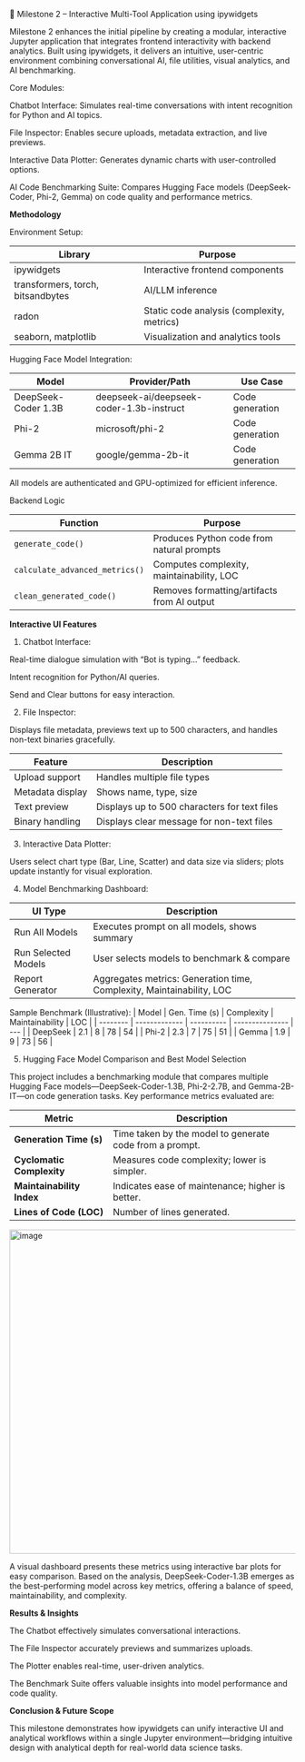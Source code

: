 
🔹 Milestone 2 – Interactive Multi-Tool Application using ipywidgets



Milestone 2 enhances the initial pipeline by creating a modular, interactive Jupyter application that integrates frontend interactivity with backend analytics. Built using ipywidgets, it delivers an intuitive, user-centric environment combining conversational AI, file utilities, visual analytics, and AI benchmarking.

Core Modules:

Chatbot Interface: Simulates real-time conversations with intent recognition for Python and AI topics.

File Inspector: Enables secure uploads, metadata extraction, and live previews.

Interactive Data Plotter: Generates dynamic charts with user-controlled options.

AI Code Benchmarking Suite: Compares Hugging Face models (DeepSeek-Coder, Phi-2, Gemma) on code quality and performance metrics.

**Methodology**

Environment Setup:

| Library                           | Purpose                                    |
| --------------------------------- | ------------------------------------------ |
| ipywidgets                        | Interactive frontend components            |
| transformers, torch, bitsandbytes | AI/LLM inference                           |
| radon                             | Static code analysis (complexity, metrics) |
| seaborn, matplotlib               | Visualization and analytics tools          |


Hugging Face Model Integration:

| Model               | Provider/Path                            | Use Case        |
| ------------------- | ---------------------------------------- | --------------- |
| DeepSeek-Coder 1.3B | deepseek-ai/deepseek-coder-1.3b-instruct | Code generation |
| Phi-2               | microsoft/phi-2                          | Code generation |
| Gemma 2B IT         | google/gemma-2b-it                       | Code generation |


All models are authenticated and GPU-optimized for efficient inference.

Backend Logic

| Function                       | Purpose                                     |
| ------------------------------ | ------------------------------------------- |
| `generate_code()`              | Produces Python code from natural prompts   |
| `calculate_advanced_metrics()` | Computes complexity, maintainability, LOC   |
| `clean_generated_code()`       | Removes formatting/artifacts from AI output |


**Interactive UI Features**

1. Chatbot Interface:
   
Real-time dialogue simulation with “Bot is typing…” feedback.

Intent recognition for Python/AI queries.

Send and Clear buttons for easy interaction.

2. File Inspector:
   
Displays file metadata, previews text up to 500 characters, and handles non-text binaries gracefully.

| Feature          | Description                                  |
| ---------------- | -------------------------------------------- |
| Upload support   | Handles multiple file types                  |
| Metadata display | Shows name, type, size                       |
| Text preview     | Displays up to 500 characters for text files |
| Binary handling  | Displays clear message for non-text files    |


3. Interactive Data Plotter:
   
Users select chart type (Bar, Line, Scatter) and data size via sliders; plots update instantly for visual exploration.

4. Model Benchmarking Dashboard:
   
| UI Type             | Description                                                           |
| ------------------- | --------------------------------------------------------------------- |
| Run All Models      | Executes prompt on all models, shows summary                          |
| Run Selected Models | User selects models to benchmark & compare                            |
| Report Generator    | Aggregates metrics: Generation time, Complexity, Maintainability, LOC |


Sample Benchmark (Illustrative):
| Model    | Gen. Time (s) | Complexity | Maintainability | LOC |
| -------- | ------------- | ---------- | --------------- | --- |
| DeepSeek | 2.1           | 8          | 78              | 54  |
| Phi-2    | 2.3           | 7          | 75              | 51  |
| Gemma    | 1.9           | 9          | 73              | 56  |

5. Hugging Face Model Comparison and Best Model Selection

This project includes a benchmarking module that compares multiple Hugging Face models—DeepSeek-Coder-1.3B, Phi-2-2.7B, and Gemma-2B-IT—on code generation tasks. Key performance metrics evaluated are:

| Metric                    | Description                                             |
| ------------------------- | ------------------------------------------------------- |
| **Generation Time (s)**   | Time taken by the model to generate code from a prompt. |
| **Cyclomatic Complexity** | Measures code complexity; lower is simpler.             |
| **Maintainability Index** | Indicates ease of maintenance; higher is better.        |
| **Lines of Code (LOC)**   | Number of lines generated.                              |

<img width="1984" height="571" alt="image" src="https://github.com/user-attachments/assets/ebfb7a2a-f410-4c2f-854e-d4b33fbb220c" />



A visual dashboard presents these metrics using interactive bar plots for easy comparison. Based on the analysis, DeepSeek-Coder-1.3B emerges as the best-performing model across key metrics, offering a balance of speed, maintainability, and complexity.

**Results & Insights**

The Chatbot effectively simulates conversational interactions.

The File Inspector accurately previews and summarizes uploads.

The Plotter enables real-time, user-driven analytics.

The Benchmark Suite offers valuable insights into model performance and code quality.

**Conclusion & Future Scope**

This milestone demonstrates how ipywidgets can unify interactive UI and analytical workflows within a single Jupyter environment—bridging intuitive design with analytical depth for real-world data science tasks.
